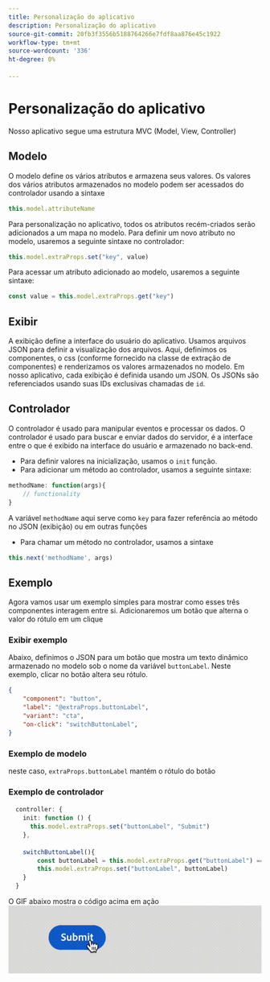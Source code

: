 ```yaml
---
title: Personalização do aplicativo
description: Personalização do aplicativo
source-git-commit: 20fb3f3556b5188764266e7fdf8aa876e45c1922
workflow-type: tm+mt
source-wordcount: '336'
ht-degree: 0%

---
```


# Personalização do aplicativo

Nosso aplicativo segue uma estrutura MVC (Model, View, Controller)

## Modelo

O modelo define os vários atributos e armazena seus valores. Os valores dos vários atributos armazenados no modelo podem ser acessados do controlador usando a sintaxe

```typescript
this.model.attributeName
```

Para personalização no aplicativo, todos os atributos recém-criados serão adicionados a um mapa no modelo.
Para definir um novo atributo no modelo, usaremos a seguinte sintaxe no controlador:

```typescript
this.model.extraProps.set("key", value)
```

Para acessar um atributo adicionado ao modelo, usaremos a seguinte sintaxe:

```typescript
const value = this.model.extraProps.get("key")
```

## Exibir

A exibição define a interface do usuário do aplicativo. Usamos arquivos JSON para definir a visualização dos arquivos. Aqui, definimos os componentes, o css (conforme fornecido na classe de extração de componentes) e renderizamos os valores armazenados no modelo.
Em nosso aplicativo, cada exibição é definida usando um JSON. Os JSONs são referenciados usando suas IDs exclusivas chamadas de `id`.

## Controlador

O controlador é usado para manipular eventos e processar os dados. O controlador é usado para buscar e enviar dados do servidor, é a interface entre o que é exibido na interface do usuário e armazenado no back-end.

- Para definir valores na inicialização, usamos o `init` função.
- Para adicionar um método ao controlador, usamos a seguinte sintaxe:

```typescript
methodName: function(args){
    // functionality
}
```

A variável `methodName` aqui serve como `key` para fazer referência ao método no JSON (exibição) ou em outras funções

- Para chamar um método no controlador, usamos a sintaxe

```typescript
this.next('methodName', args)
```

## Exemplo

Agora vamos usar um exemplo simples para mostrar como esses três componentes interagem entre si.
Adicionaremos um botão que alterna o valor do rótulo em um clique

### Exibir exemplo

Abaixo, definimos o JSON para um botão que mostra um texto dinâmico armazenado no modelo sob o nome da variável `buttonLabel`.
Neste exemplo, clicar no botão altera seu rótulo.

```JSON
{
    "component": "button",
    "label": "@extraProps.buttonLabel",
    "variant": "cta",
    "on-click": "switchButtonLabel",
}
```

### Exemplo de modelo

neste caso, `extraProps.buttonLabel` mantém o rótulo do botão

### Exemplo de controlador

```typescript
  controller: {
    init: function () {
      this.model.extraProps.set("buttonLabel", "Submit")
    },

    switchButtonLabel(){
        const buttonLabel = this.model.extraProps.get("buttonLabel") === "Submit"? "Cancel" : "Submit"
        this.model.extraProps.set("buttonLabel", buttonLabel)
    }
  }
```

O GIF abaixo mostra o código acima em ação
![basic_customization](imgs/basic_customisation.gif "Botão Personalização básica")
